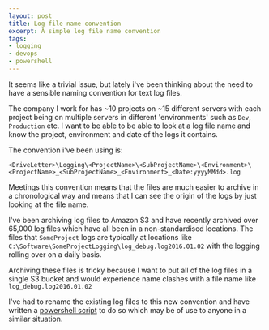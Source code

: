```yaml
---
layout: post
title: Log file name convention
excerpt: A simple log file name convention
tags: 
- logging
- devops
- powershell
---
```


It seems like a trivial issue, but lately i've been thinking about the need to have a sensible naming convention for text log files.


The company I work for has ~10 projects on ~15 different servers with each project being on multiple servers in different 'environments' such as `Dev`, `Production` etc.
I want to be able to be able to look at a log file name and know the project, environment and date of the logs it contains. 


The convention i've been using is:

`<DriveLetter>\Logging\<ProjectName>\<SubProjectName>\<Environment>\<ProjectName>_<SubProjectName>_<Environment>_<Date:yyyyMMdd>.log`


Meetings this convention means that the files are much easier to archive in a chronological way and means that I can see the origin of the logs by just looking at the file name.


I've been archiving log files to Amazon S3 and have recently archived over 65,000 log files which have all been in a non-standardised locations.
The files that `SomeProject` logs are typically at locations like `C:\Software\SomeProjectLogging\log_debug.log2016.01.02` with the logging rolling over on a daily basis.

Archiving these files is tricky because I want to put all of the log files in a single S3 bucket and would experience name clashes with a file name like `log_debug.log2016.01.02`


I've had to rename the existing log files to this new convention and have written a [powershell script](https://gist.github.com/CBurbidge/43c4a852f8caabb7e2e5da6cb4280bba) to do so which may be of use to anyone in a similar situation.